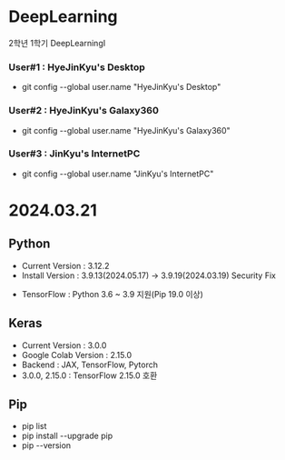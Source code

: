 # DeepLearning
2학년 1학기 DeepLearningⅠ

### User#1 : HyeJinKyu's Desktop
 - git config --global user.name "HyeJinKyu's Desktop"

### User#2 : HyeJinKyu's Galaxy360
 - git config --global user.name "HyeJinKyu's Galaxy360"

### User#3 : JinKyu's InternetPC
 - git config --global user.name "JinKyu's InternetPC"
 

# 2024.03.21
## Python
 - Current Version : 3.12.2
 - Install Version : 3.9.13(2024.05.17) -> 3.9.19(2024.03.19) Security Fix
 * TensorFlow : Python 3.6 ~ 3.9 지원(Pip 19.0 이상)

## Keras
 - Current Version : 3.0.0
 - Google Colab Version : 2.15.0
 - Backend : JAX, TensorFlow, Pytorch
 - 3.0.0, 2.15.0 : TensorFlow 2.15.0 호환

## Pip
 - pip list
 - pip install --upgrade pip
 - pip --version
 